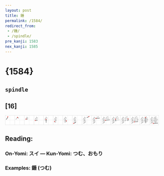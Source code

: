 ```yaml
---
layout: post
title: 錘
permalink: /1584/
redirect_from:
 - /錘/
 - /spindle/
pre_kanji: 1583
nex_kanji: 1585
---
```


# {1584}

## `spindle`

## [16]

<div class="stroke"><img src="../images/E98C98.png" /></div>

## Reading:

### On-Yomi: スイ &mdash; Kun-Yomi: つむ、おもり

### Examples: 錘 (つむ)
